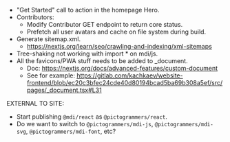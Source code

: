 - "Get Started" call to action in the homepage Hero.
- Contributors:
  - Modify Contributor GET endpoint to return core status.
  - Prefetch all user avatars and cache on file system during build.
- Generate sitemap.xml.
  - https://nextjs.org/learn/seo/crawling-and-indexing/xml-sitemaps
- Tree-shaking not working with import * on mdi/js.
- All the favicons/PWA stuff needs to be added to _document.
  - Doc: https://nextjs.org/docs/advanced-features/custom-document
  - See for example: https://gitlab.com/kachkaev/website-frontend/blob/ec20c3bfec24cde40d80194bcad5ba69b308a5ef/src/pages/_document.tsx#L31

EXTERNAL TO SITE:
- Start publishing `@mdi/react` as `@pictogrammers/react`.
- Do we want to switch to `@pictogrammers/mdi-js`, `@pictogrammers/mdi-svg`, `@pictogrammers/mdi-font`, etc?
